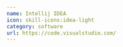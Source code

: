 ```yaml
---
name: Intellij IDEA
icon: skill-icons:idea-light
category: software
url: https://code.visualstudio.com/
---
```

